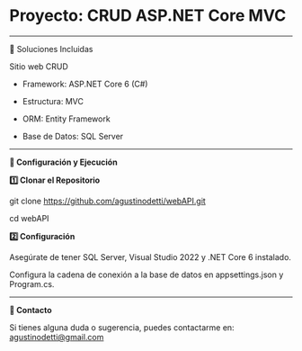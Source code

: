 # Proyecto: CRUD ASP.NET Core MVC

****

🔗 Soluciones Incluidas

Sitio web CRUD

* Framework: ASP.NET Core 6 (C#)

* Estructura: MVC

* ORM: Entity Framework

* Base de Datos: SQL Server


****

**🚀 Configuración y Ejecución**

**1️⃣ Clonar el Repositorio**

   git clone https://github.com/agustinodetti/webAPI.git
  
   cd webAPI

**2️⃣ Configuración**

Asegúrate de tener SQL Server, Visual Studio 2022 y .NET Core 6 instalado.

Configura la cadena de conexión a la base de datos en appsettings.json y Program.cs.


****

**📧 Contacto**

Si tienes alguna duda o sugerencia, puedes contactarme en: agustinodetti@gmail.com
